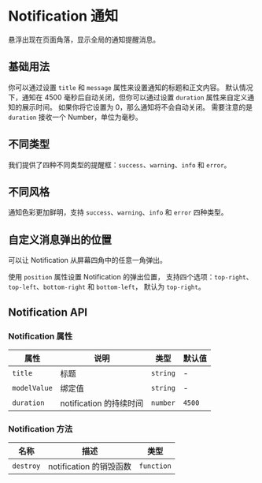 # Notification 通知

悬浮出现在页面角落，显示全局的通知提醒消息。

## 基础用法

你可以通过设置 `title` 和 `message` 属性来设置通知的标题和正文内容。 默认情况下，通知在 4500 毫秒后自动关闭，但你可以通过设置 `duration` 属性来自定义通知的展示时间。 如果你将它设置为 0，那么通知将不会自动关闭。 需要注意的是 `duration` 接收一个 Number，单位为毫秒。

<demo vue="../../example/notification/base.vue"></demo>

## 不同类型

我们提供了四种不同类型的提醒框：`success`、`warning`、`info` 和 `error`。

<demo vue="../../example/notification/type.vue"></demo>

## 不同风格

通知色彩更加鲜明，支持 `success`、`warning`、`info` 和 `error` 四种类型。

<demo vue="../../example/notification/plain.vue"></demo>

## 自定义消息弹出的位置

可以让 Notification 从屏幕四角中的任意一角弹出。

使用 `position` 属性设置 Notification 的弹出位置， 支持四个选项：`top-right`、`top-left`、`bottom-right` 和 `bottom-left`， 默认为 `top-right`。

<demo vue="../../example/notification/position.vue"></demo>

## Notification API

### Notification 属性

| 属性         | 说明                    | 类型     | 默认值 |
| ------------ | ----------------------- | -------- | ------ |
| `title`      | 标题                    | `string` | -      |
| `modelValue` | 绑定值                  | `string` | -      |
| `duration`   | notification 的持续时间 | `number` | `4500` |

### Notification 方法

| 名称      | 描述                    | 类型                                  |
| --------- | ----------------------- | ------------------------------------- |
| `destroy` | notification 的销毁函数 | `function`<Tool value="() => void" /> |
